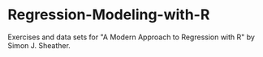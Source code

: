 # Regression-Modeling-with-R
Exercises and data sets for "A Modern Approach to Regression with R" by Simon J. Sheather.
